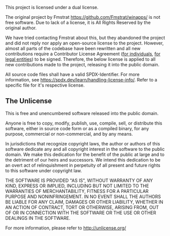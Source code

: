 This project is licensed under a dual license.

The original project by Fmstrat <https://github.com/Fmstrat/winapps/> is not free software.
Due to lack of a license, it is All Rights Reserved by the original author.

We have tried contacting Fmstrat about this, but they abandoned the project and did not reply nor apply an open-source license to the project.
However, almost all parts of the codebase have been rewritten and all new contributions require a Contributor License Agreement ([for individuals](https://gist.github.com/oskardotglobal/35f0a72eb45fcc7087e535561383dbc5), [for legal entities](https://gist.github.com/oskardotglobal/75a8cc056e56a439fa6a1551129ae47f)) to be signed.
Therefore, the below license is applied to all new contributions made to the project, releasing it into the public domain.

All source code files shall have a valid SPDX-Identifier. For more information, see <https://spdx.dev/learn/handling-license-info/>.
Refer to a specific file for it's respective license.

## The Unlicense

This is free and unencumbered software released into the public domain.

Anyone is free to copy, modify, publish, use, compile, sell, or
distribute this software, either in source code form or as a compiled
binary, for any purpose, commercial or non-commercial, and by any
means.

In jurisdictions that recognize copyright laws, the author or authors
of this software dedicate any and all copyright interest in the
software to the public domain. We make this dedication for the benefit
of the public at large and to the detriment of our heirs and
successors. We intend this dedication to be an overt act of
relinquishment in perpetuity of all present and future rights to this
software under copyright law.

THE SOFTWARE IS PROVIDED "AS IS", WITHOUT WARRANTY OF ANY KIND,
EXPRESS OR IMPLIED, INCLUDING BUT NOT LIMITED TO THE WARRANTIES OF
MERCHANTABILITY, FITNESS FOR A PARTICULAR PURPOSE AND NONINFRINGEMENT.
IN NO EVENT SHALL THE AUTHORS BE LIABLE FOR ANY CLAIM, DAMAGES OR
OTHER LIABILITY, WHETHER IN AN ACTION OF CONTRACT, TORT OR OTHERWISE,
ARISING FROM, OUT OF OR IN CONNECTION WITH THE SOFTWARE OR THE USE OR
OTHER DEALINGS IN THE SOFTWARE.

For more information, please refer to <http://unlicense.org/>
